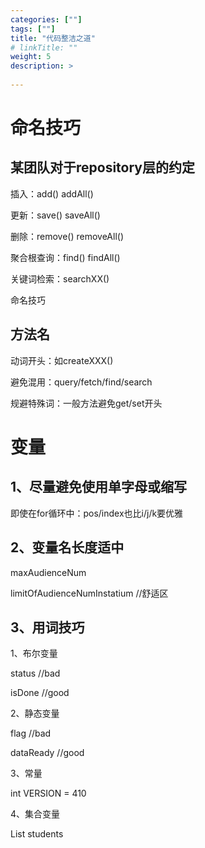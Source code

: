 ```yaml
---
categories: [""] 
tags: [""] 
title: "代码整洁之道"
# linkTitle: ""
weight: 5
description: >
  
---
```


# **命名技巧**

## **某团队对于repository层的约定**

插入：add()  addAll()

更新：save()  saveAll()

删除：remove()  removeAll()

聚合根查询：find()  findAll()

关键词检索：searchXX()

命名技巧

## **方法名**

动词开头：如createXXX()

避免混用：query/fetch/find/search

规避特殊词：一般方法避免get/set开头


# **变量**

## **1、尽量避免使用单字母或缩写**

即使在for循环中：pos/index也比i/j/k要优雅

## **2、变量名长度适中**

maxAudienceNum

limitOfAudienceNumInstatium //舒适区

## **3、用词技巧**

1、布尔变量

status   //bad

isDone  //good

2、静态变量

flag  //bad

dataReady //good

3、常量

int VERSION = 410

4、集合变量

List<Student> students

